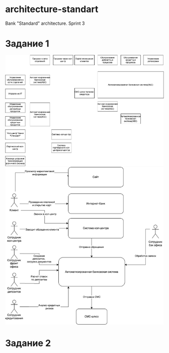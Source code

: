 # architecture-standart
Bank "Standard" architecture. Sprint 3

# Задание 1 
![it-ландшафт.png](Task1/it-%D0%BB%D0%B0%D0%BD%D0%B4%D1%88%D0%B0%D1%84%D1%82.png)
![Схема_интеграции_приложений.png](Task1/%D0%A1%D1%85%D0%B5%D0%BC%D0%B0_%D0%B8%D0%BD%D1%82%D0%B5%D0%B3%D1%80%D0%B0%D1%86%D0%B8%D0%B8_%D0%BF%D1%80%D0%B8%D0%BB%D0%BE%D0%B6%D0%B5%D0%BD%D0%B8%D0%B9.png)

# Задание 2


